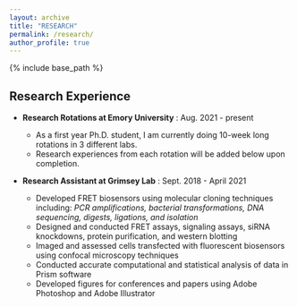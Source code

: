 ```yaml
---
layout: archive
title: "RESEARCH"
permalink: /research/
author_profile: true
---
```


{% include base_path %}


## Research Experience ##

* **Research Rotations at Emory University** : Aug. 2021 - present
  * As a first year Ph.D. student, I am currently doing 10-week long rotations in 3 different labs.
  * Research experiences from each rotation will be added below upon completion.



* **Research Assistant at Grimsey Lab** : Sept. 2018 - April 2021 
  * Developed FRET biosensors using molecular cloning techniques including: *PCR amplifications, bacterial transformations, DNA sequencing, digests, ligations, and isolation* 
  * Designed and conducted FRET assays, signaling assays, siRNA knockdowns, protein purification, and western blotting
  * Imaged and assessed cells transfected with fluorescent biosensors using confocal microscopy techniques
  * Conducted accurate computational and statistical analysis of data in Prism software
  * Developed figures for conferences and papers using Adobe Photoshop and Adobe Illustrator
